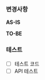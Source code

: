 ### 변경사항
<!-- 이 PR에서 어떤점들이 변경되었는지 기술해주세요. 가급적이면 as-is, to-be를 활용해서 작성해주세요.  -->
**AS-IS**  <!-- 문제점을 파악하고 개선의 필요성을 확인 -->


**TO-BE** <!-- 개선하고자 하는 목표와 변경된 동작을 설명 -->

### 테스트
<!-- 본 변경사항이 테스트가 되었는지 기술해주세요 --> 
- [ ] 테스트 코드
- [ ] API 테스트 